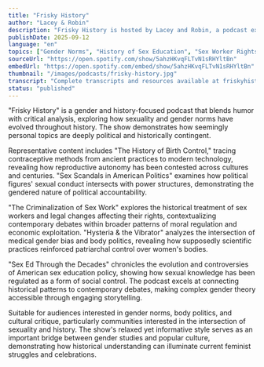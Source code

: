 ```yaml
---
title: "Frisky History"
author: "Lacey & Robin"
description: "Frisky History is hosted by Lacey and Robin, a podcast exploring the intersection of sex, gender, and history with humor. The show covers the evolution of sex education, contraceptive technology development, sex worker rights, political sex scandals, and historical changes in gender norms. With a relaxed yet critical style that combines historical research with contemporary perspectives, it has a Spotify rating of 4.6 (30+ reviews) and unique influence in the intersection of gender studies and popular culture."
publishDate: 2025-09-12
language: "en"
topics: ["Gender Norms", "History of Sex Education", "Sex Worker Rights", "Body Politics", "Cultural Critique"]
sourceUrl: "https://open.spotify.com/show/5ahzHKvqFLTvN1sRHYltBn"
embedUrl: "https://open.spotify.com/embed/show/5ahzHKvqFLTvN1sRHYltBn"
thumbnail: "/images/podcasts/frisky-history.jpg"
transcript: "Complete transcripts and resources available at friskyhistory.com"
status: "published"
---
```


"Frisky History" is a gender and history-focused podcast that blends humor with critical analysis, exploring how sexuality and gender norms have evolved throughout history. The show demonstrates how seemingly personal topics are deeply political and historically contingent.

Representative content includes "The History of Birth Control," tracing contraceptive methods from ancient practices to modern technology, revealing how reproductive autonomy has been contested across cultures and centuries. "Sex Scandals in American Politics" examines how political figures' sexual conduct intersects with power structures, demonstrating the gendered nature of political accountability.

"The Criminalization of Sex Work" explores the historical treatment of sex workers and legal changes affecting their rights, contextualizing contemporary debates within broader patterns of moral regulation and economic exploitation. "Hysteria & the Vibrator" analyzes the intersection of medical gender bias and body politics, revealing how supposedly scientific practices reinforced patriarchal control over women's bodies.

"Sex Ed Through the Decades" chronicles the evolution and controversies of American sex education policy, showing how sexual knowledge has been regulated as a form of social control. The podcast excels at connecting historical patterns to contemporary debates, making complex gender theory accessible through engaging storytelling.

Suitable for audiences interested in gender norms, body politics, and cultural critique, particularly communities interested in the intersection of sexuality and history. The show's relaxed yet informative style serves as an important bridge between gender studies and popular culture, demonstrating how historical understanding can illuminate current feminist struggles and celebrations.